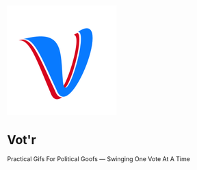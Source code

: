 ![Vot'r](https://github.com/GraemeHarrison/Votr/blob/main/Icon-256.png)

# Vot'r

Practical Gifs For Political Goofs — Swinging One Vote At A Time
